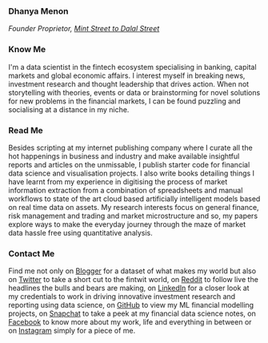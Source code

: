 ### Dhanya Menon
*Founder Proprietor, [Mint Street to Dalal Street](https://sites.google.com/view/mint-street-to-dalal-street)*
### Know Me
I'm a data scientist in the fintech ecosystem specialising in banking, capital markets and global economic affairs. I interest myself in breaking news, investment research and thought leadership that drives action. When not storytelling with theories, events or data or brainstorming for novel solutions for new problems in the financial markets, I can be found puzzling and socialising at a distance in my niche. 
### Read Me
Besides scripting at my internet publishing company where I curate all the hot happenings in business and industry and make available insightful reports and articles on the unmissable, I publish starter code for financial data science and visualisation projects. I also write books detailing things I have learnt from my experience in digitising the process of market information extraction from a combination of spreadsheets and manual workflows to state of the art cloud based artificially intelligent models based on real time data on assets. My research interests focus on general finance, risk management and trading and market microstructure and so, my papers explore ways to make the everyday journey through the maze of market data hassle free using quantitative analysis.
### Contact Me 
Find me not only on [Blogger](https://www.blogger.com/profile/10908435327590944385) for a dataset of what makes my world but also on [Twitter](https://www.twitter.com/mizdhanyamenon) to take a short cut to the fintwit world, on [Reddit](https://www.reddit.com/user/dominadhanyamenonmba) to follow live the headlines the bulls and bears are making, on [LinkedIn](https://www.linkedin.com/in/sayidadhanyamenonmba) for a closer look at my credentials to work in driving innovative investment research and reporting using data science, on [GitHub](https://www.github.com/signorinadhanyamenonmba) to view my ML financial modelling projects, on [Snapchat](https://www.snapchat.com/add/maamdhanyamenon) to take a peek at my financial data science notes, on [Facebook](https://www.facebook.com/susridhanyamenonmba) to know more about my work, life and everything in between or on [Instagram](https://www.instagram.com/srtadhanyamenonmba) simply for a piece of me.
